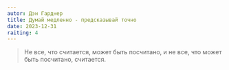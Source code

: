```yaml
---
autor: Дэн Гарднер
title: Думай медленно - предсказывай точно
date: 2023-12-31
raiting: 4
---
```

> Не все, что считается, может быть посчитано, и не все, что может быть посчитано, считается.
 